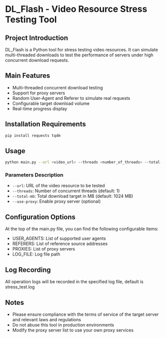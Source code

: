 # DL_Flash - Video Resource Stress Testing Tool

## Project Introduction
DL_Flash is a Python tool for stress testing video resources. It can simulate multi-threaded downloads to test the performance of servers under high concurrent download requests.

## Main Features
- Multi-threaded concurrent download testing
- Support for proxy servers
- Random User-Agent and Referer to simulate real requests
- Configurable target download volume
- Real-time progress display

## Installation Requirements
```bash
pip install requests tqdm
```

## Usage
```bash
python main.py --url <video_url> --threads <number_of_threads> --total-mb <total_download_size_in_MB> [--use-proxy]
```

### Parameters Description
- `--url`: URL of the video resource to be tested
- `--threads`: Number of concurrent threads (default: 1)
- `--total-mb`: Total download target in MB (default: 1024 MB)
- `--use-proxy`: Enable proxy server (optional)

## Configuration Options
At the top of the main.py file, you can find the following configurable items:
- USER_AGENTS: List of supported user agents
- REFERERS: List of reference source addresses
- PROXIES: List of proxy servers
- LOG_FILE: Log file path

## Log Recording
All operation logs will be recorded in the specified log file, default is stress_test.log

## Notes
- Please ensure compliance with the terms of service of the target server and relevant laws and regulations
- Do not abuse this tool in production environments
- Modify the proxy server list to use your own proxy services